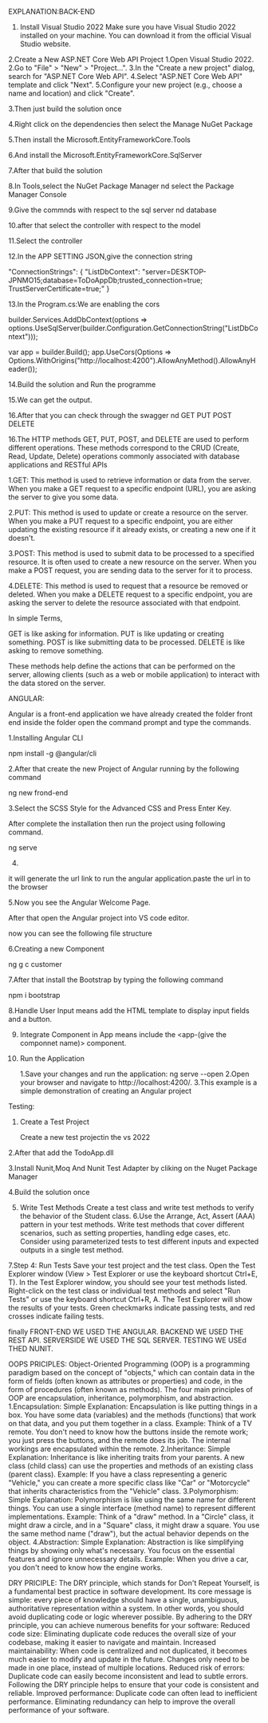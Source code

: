 EXPLANATION:BACK-END
1. Install Visual Studio 2022
Make sure you have Visual Studio 2022 installed on your machine. You can download it from the official Visual Studio website.

2.Create a New ASP.NET Core Web API Project
     1.Open Visual Studio 2022.
     2.Go to "File" > "New" > "Project...".
     3.In the "Create a new project" dialog, search for "ASP.NET Core Web API".
     4.Select "ASP.NET Core Web API" template and click "Next".
     5.Configure your new project (e.g., choose a name and location) and click "Create".

3.Then just build the solution once

4.Right click on the dependencies then select the Manage NuGet Package

5.Then install the Microsoft.EntityFrameworkCore.Tools

6.And install the  Microsoft.EntityFrameworkCore.SqlServer

7.After that build the solution

8.In Tools,select the NuGet Package Manager nd select the Package Manager Console

9.Give the commnds with respect to the sql server nd database

10.after that select the controller with respect to the model

11.Select the controller 

12.In the APP SETTING JSON,give the connection string


"ConnectionStrings": {
    "ListDbContext": "server=DESKTOP-JPNMO15;database=ToDoAppDb;trusted_connection=true; TrustServerCertificate=true;"
  }


13.In the Program.cs:We are enabling the cors


builder.Services.AddDbContext<ListDbContext>(options =>
   options.UseSqlServer(builder.Configuration.GetConnectionString("ListDbContext")));

var app = builder.Build();
app.UseCors(Options => Options.WithOrigins("http://localhost:4200").AllowAnyMethod().AllowAnyHeader());


14.Build the solution and Run the programme

15.We can get the output.

16.After that you can check through the swagger nd GET PUT POST DELETE 

16.The HTTP methods GET, PUT, POST, and DELETE are used to perform different operations. These methods correspond to the CRUD (Create, Read, Update, Delete) operations commonly associated with database applications and RESTful APIs


1.GET: This method is used to retrieve information or data from the server. When you make a GET request to a specific endpoint (URL), you are asking the server to give you some data.

2.PUT: This method is used to update or create a resource on the server. When you make a PUT request to a specific endpoint, you are either updating the existing resource if it already exists, or creating a new one if it doesn't.

3.POST: This method is used to submit data to be processed to a specified resource. It is often used to create a new resource on the server. When you make a POST request, you are sending data to the server for it to process.

4.DELETE: This method is used to request that a resource be removed or deleted. When you make a DELETE request to a specific endpoint, you are asking the server to delete the resource associated with that endpoint.

In simple Terms,
   
GET is like asking for information.
PUT is like updating or creating something.
POST is like submitting data to be processed.
DELETE is like asking to remove something.

These methods help define the actions that can be performed on the server, allowing clients (such as a web or mobile application) to interact with the data stored on the server.

ANGULAR:

 Angular is a front-end application we have already created the folder front end inside the folder open the command prompt and type the commands.

1.Installing Angular CLI

npm install -g @angular/cli

2.After that create the new Project of Angular running by the following command

ng new frond-end

3.Select the SCSS Style for the Advanced CSS and Press Enter Key.

After complete the installation then run the project using following command.

ng serve

4.
it will generate the url link to run the angular application.paste the url in to the browser

5.Now you see the Angular Welcome Page.

After that open the Angular project into VS code editor.

now you can see the following file structure

6.Creating a new Component 

ng g c customer

7.After that install the Bootstrap by typing the following command

npm i bootstrap

8.Handle User Input means add the HTML template to display input fields and a button.

9. Integrate Component in App means include the <app-(give the componnet name)> component.

10. Run the Application

     1.Save your changes and run the application: ng serve --open
     2.Open your browser and navigate to http://localhost:4200/.
     3.This example is a simple demonstration of creating an Angular project

Testing:

1. Create a Test Project
    
    Create a new test projectin the vs 2022

2.After that add the TodoApp.dll 

3.Install Nunit,Moq And Nunit Test Adapter by cliking on the Nuget Package Manager

4.Build the solution once

5. Write Test Methods
Create a test class and write test methods to verify the behavior of the Student class.
6.Use the Arrange, Act, Assert (AAA) pattern in your test methods.
Write test methods that cover different scenarios, such as setting properties, handling edge cases, etc.
Consider using parameterized tests to test different inputs and expected outputs in a single test method.

7.Step 4: Run Tests
Save your test project and the test class.
Open the Test Explorer window (View > Test Explorer or use the keyboard shortcut Ctrl+E, T).
In the Test Explorer window, you should see your test methods listed.
Right-click on the test class or individual test methods and select "Run Tests" or use the keyboard shortcut Ctrl+R, A.
The Test Explorer will show the results of your tests. Green checkmarks indicate passing tests, and red crosses indicate failing tests.

finally
      FRONT-END WE USED THE ANGULAR.
      BACKEND WE USED THE REST API.
      SERVERSIDE WE USED THE SQL SERVER.
      TESTING WE USEd THED NUNIT.

OOPS PRICIPLES:
Object-Oriented Programming (OOP) is a programming paradigm based on the concept of "objects," which can contain data in the form of fields (often known as attributes or properties) and code, in the form of procedures (often known as methods). The four main principles of OOP are encapsulation, inheritance, polymorphism, and abstraction.
1.Encapsulation:
Simple Explanation: Encapsulation is like putting things in a box. You have some data (variables) and the methods (functions) that work on that data, and you put them together in a class.
Example: Think of a TV remote. You don't need to know how the buttons inside the remote work; you just press the buttons, and the remote does its job. The internal workings are encapsulated within the remote.
2.Inheritance:
Simple Explanation: Inheritance is like inheriting traits from your parents. A new class (child class) can use the properties and methods of an existing class (parent class).
Example: If you have a class representing a generic "Vehicle," you can create a more specific class like "Car" or "Motorcycle" that inherits characteristics from the "Vehicle" class.
3.Polymorphism:
Simple Explanation: Polymorphism is like using the same name for different things. You can use a single interface (method name) to represent different implementations.
Example: Think of a "draw" method. In a "Circle" class, it might draw a circle, and in a "Square" class, it might draw a square. You use the same method name ("draw"), but the actual behavior depends on the object.
4.Abstraction:
Simple Explanation: Abstraction is like simplifying things by showing only what's necessary. You focus on the essential features and ignore unnecessary details.
Example: When you drive a car, you don't need to know how the engine works. 

DRY PRICIPLE:
The DRY principle, which stands for Don't Repeat Yourself, is a fundamental best practice in software development. Its core message is simple: every piece of knowledge should have a single, unambiguous, authoritative representation within a system. In other words, you should avoid duplicating code or logic wherever possible.
By adhering to the DRY principle, you can achieve numerous benefits for your software:
Reduced code size: Eliminating duplicate code reduces the overall size of your codebase, making it easier to navigate and maintain.
Increased maintainability: When code is centralized and not duplicated, it becomes much easier to modify and update in the future. Changes only need to be made in one place, instead of multiple locations.
Reduced risk of errors: Duplicate code can easily become inconsistent and lead to subtle errors. Following the DRY principle helps to ensure that your code is consistent and reliable.
Improved performance: Duplicate code can often lead to inefficient performance. Eliminating redundancy can help to improve the overall performance of your software.



